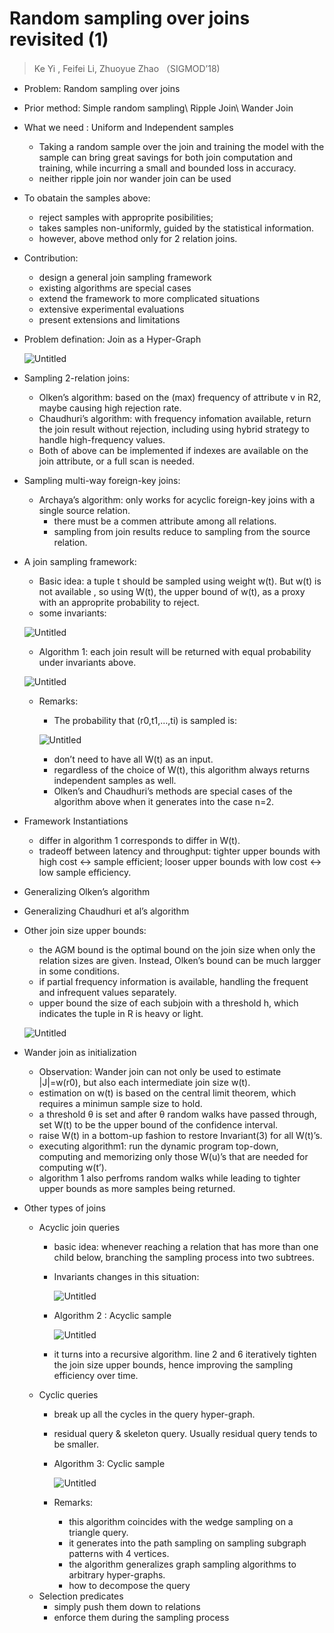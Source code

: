 # Random sampling over joins revisited (1)

> Ke Yi , Feifei Li, Zhuoyue Zhao （SIGMOD’18)
> 
- Problem: Random sampling over joins
- Prior method: Simple random sampling\ Ripple Join\ Wander Join
- What we need : Uniform and Independent samples
    - Taking a random sample over the join and training the model with the sample can bring great savings for both join computation and training, while incurring a small and bounded loss in accuracy.
    - neither ripple join nor wander join can be used
- To obatain the samples above:
    - reject samples with approprite posibilities;
    - takes samples non-uniformly, guided by the statistical information.
    - however, above method only for 2 relation joins.
- Contribution:
    - design a general join sampling framework
    - existing algorithms are special cases
    - extend the framework to more complicated situations
    - extensive experimental evaluations
    - present extensions and limitations
- Problem defination: Join as a Hyper-Graph
    
    ![Untitled](https://github.com/Triumphhh/LDP-Afterreading/blob/main/lx/Random%20sampling%20over%20joins%20revisited(pic)/Untitled.png)
    
- Sampling 2-relation joins:
    - Olken’s algorithm: based on the (max) frequency of attribute v in R2, maybe causing high rejection rate.
    - Chaudhuri’s algorithm: with frequency infomation available, return the join result without rejection, including using hybrid strategy to handle high-frequency values.
    - Both of above can be implemented if indexes are available on the join attribute, or a full scan is needed.
- Sampling multi-way foreign-key joins:
    - Archaya’s algorithm: only works for acyclic foreign-key joins with a single source relation.
        - there must be a commen attribute among all relations.
        - sampling from join results reduce to sampling from the source relation.
- A join sampling framework:
    - Basic idea: a tuple t should be sampled using weight w(t). But w(t) is not available , so using W(t), the upper bound of w(t), as a proxy with an approprite probability to reject.
    - some invariants:
    
    ![Untitled](https://github.com/Triumphhh/LDP-Afterreading/blob/main/lx/Random%20sampling%20over%20joins%20revisited(pic)/Untitled%201.png)
    
    - Algorithm 1: each join result will be returned with equal probability under invariants above.
    
    ![Untitled](https://github.com/Triumphhh/LDP-Afterreading/blob/main/lx/Random%20sampling%20over%20joins%20revisited(pic)/Untitled%202.png)
    
    - Remarks:
        - The probability that (r0,t1,…,ti) is sampled is:
        
        ![Untitled](https://github.com/Triumphhh/LDP-Afterreading/blob/main/lx/Random%20sampling%20over%20joins%20revisited(pic)/Untitled%203.png)
        
        - don’t need to have all W(t) as an input.
        - regardless of the choice of W(t), this algorithm always returns independent samples as well.
        - Olken’s and Chaudhuri’s methods are special cases of the algorithm above when it generates into the case n=2.
        
- Framework Instantiations
    - differ in algorithm 1 corresponds to differ in W(t).
    - tradeoff between latency and throughput: tighter upper bounds with high cost ↔ sample efficient; looser upper bounds with low cost ↔ low sample efficiency.
- Generalizing Olken’s algorithm
- Generalizing Chaudhuri et al’s algorithm
- Other join size upper bounds:
    - the AGM bound is the optimal bound on the join size when only the relation sizes are given. Instead, Olken’s bound can be much largger in some conditions.
    - if partial frequency information is available, handling the frequent and infrequent values separately.
    - upper bound the size of each subjoin with a threshold h, which indicates the tuple in R is heavy or light.
    
    ![Untitled](https://github.com/Triumphhh/LDP-Afterreading/blob/main/lx/Random%20sampling%20over%20joins%20revisited(pic)/Untitled%204.png)
    
- Wander join as initialization
    - Observation: Wander join can not only be used to estimate |J|=w(r0), but also each intermediate join size w(t).
    - estimation on w(t) is based on the central limit theorem, which requires a minimun sample size to hold.
    - a threshold θ is set and after θ random walks have passed through, set W(t) to be the upper bound of the confidence interval.
    - raise W(t) in a bottom-up fashion to restore Invariant(3) for all W(t)’s.
    - executing algorithm1: run the dynamic program top-down, computing and memorizing only those W(u)’s that are needed for computing w(t’).
    - algorithm 1 also perfroms random walks while leading to tighter upper bounds as more samples being returned.
- Other types of joins
    - Acyclic join queries
        - basic idea: whenever reaching a relation that has more than one  child below, branching the sampling process into two subtrees.
        - Invariants changes in this situation:
            
            ![Untitled](https://github.com/Triumphhh/LDP-Afterreading/blob/main/lx/Random%20sampling%20over%20joins%20revisited(pic)/Untitled%205.png)
            
        - Algorithm 2 : Acyclic sample
            
            ![Untitled](https://github.com/Triumphhh/LDP-Afterreading/blob/main/lx/Random%20sampling%20over%20joins%20revisited(pic)/Untitled%206.png)
            
        - it turns into a recursive algorithm. line 2 and 6 iteratively tighten the join size upper bounds, hence improving the sampling efficiency over time.
    - Cyclic queries
        - break up all the cycles in the query hyper-graph.
        - residual query & skeleton query. Usually residual query tends to be smaller.
        - Algorithm 3: Cyclic sample
            
            ![Untitled](https://github.com/Triumphhh/LDP-Afterreading/blob/main/lx/Random%20sampling%20over%20joins%20revisited(pic)/Untitled%207.png)
            
        - Remarks:
            - this algorithm coincides with the wedge sampling on a triangle query.
            - it generates into the path sampling on sampling subgraph patterns with 4 vertices.
            - the algorithm generalizes graph sampling algorithms to arbitrary hyper-graphs.
            - how to decompose the query
    - Selection predicates
        - simply push them down to relations
        - enforce them during the sampling process
